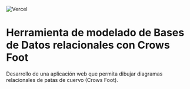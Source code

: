 ![Vercel](https://vercelbadge.vercel.app/api/jrp1004/CrowsFoot_JuanRomera_TFG)

# Herramienta de modelado de Bases de Datos relacionales con Crows Foot
Desarrollo de una aplicación web que permita dibujar diagramas relacionales de patas de cuervo (Crows Foot).
